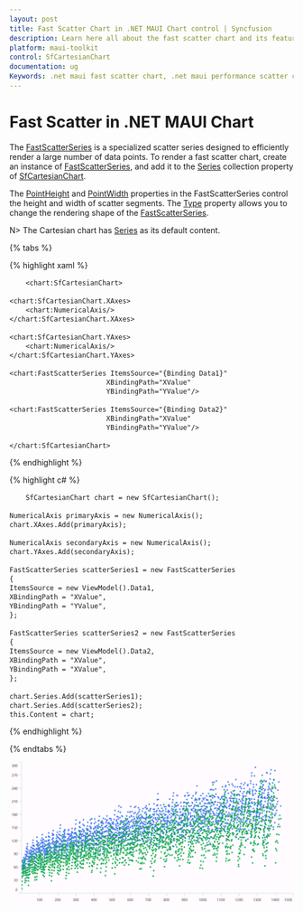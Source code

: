 ```yaml
---
layout: post
title: Fast Scatter Chart in .NET MAUI Chart control | Syncfusion
description: Learn here all about the fast scatter chart and its features in Syncfusion® .NET MAUI Chart (SfCartesianChart) control.
platform: maui-toolkit
control: SfCartesianChart
documentation: ug
Keywords: .net maui fast scatter chart, .net maui performance scatter chart, fast scatter chart customization .net maui, syncfusion maui fast scatter chart, cartesian fast scatter chart maui, cartesian performance scatter chart maui, .net maui chart fast scatter visualization.
---
```


# Fast Scatter in .NET MAUI Chart

The [FastScatterSeries](https://help.syncfusion.com/cr/maui-toolkit/Syncfusion.Maui.Toolkit.Charts.FastScatterSeries.html) is a specialized scatter series designed to efficiently render a large number of data points. To render a fast scatter chart, create an instance of [FastScatterSeries](https://help.syncfusion.com/cr/maui-toolkit/Syncfusion.Maui.Toolkit.Charts.FastScatterSeries.html), and add it to the [Series](https://help.syncfusion.com/cr/maui-toolkit/Syncfusion.Maui.Toolkit.Charts.SfCartesianChart.html#Syncfusion_Maui_Toolkit_Charts_SfCartesianChart_Series) collection property of [SfCartesianChart](https://help.syncfusion.com/cr/maui-toolkit/Syncfusion.Maui.Toolkit.Charts.SfCartesianChart.html).

The [PointHeight](https://help.syncfusion.com/cr/maui-toolkit/Syncfusion.Maui.Toolkit.Charts.FastScatterSeries.html#Syncfusion_Maui_Toolkit_Charts_FastScatterSeries_PointHeight) and [PointWidth](https://help.syncfusion.com/cr/maui-toolkit/Syncfusion.Maui.Toolkit.Charts.FastScatterSeries.html#Syncfusion_Maui_Toolkit_Charts_FastScatterSeries_PointWidth) properties in the FastScatterSeries control the height and width of scatter segments. The [Type](https://help.syncfusion.com/cr/maui-toolkit/Syncfusion.Maui.Toolkit.Charts.FastScatterSeries.html#Syncfusion_Maui_Toolkit_Charts_FastScatterSeries_Type) property allows you to change the rendering shape of the [FastScatterSeries](https://help.syncfusion.com/cr/maui-toolkit/Syncfusion.Maui.Toolkit.Charts.FastScatterSeries.html).

N> The Cartesian chart has [Series](https://help.syncfusion.com/cr/maui-toolkit/Syncfusion.Maui.Toolkit.Charts.SfCartesianChart.html#Syncfusion_Maui_Toolkit_Charts_SfCartesianChart_Series) as its default content.

{% tabs %}

{% highlight xaml %}

        <chart:SfCartesianChart>

    <chart:SfCartesianChart.XAxes>
        <chart:NumericalAxis/>
    </chart:SfCartesianChart.XAxes>

    <chart:SfCartesianChart.YAxes>
        <chart:NumericalAxis/>
    </chart:SfCartesianChart.YAxes>

    <chart:FastScatterSeries ItemsSource="{Binding Data1}" 
                            XBindingPath="XValue" 
                            YBindingPath="YValue"/>

    <chart:FastScatterSeries ItemsSource="{Binding Data2}" 
                            XBindingPath="XValue" 
                            YBindingPath="YValue"/>

    </chart:SfCartesianChart>

{% endhighlight %}

{% highlight c# %}

        SfCartesianChart chart = new SfCartesianChart();

    NumericalAxis primaryAxis = new NumericalAxis();
    chart.XAxes.Add(primaryAxis);

    NumericalAxis secondaryAxis = new NumericalAxis();
    chart.YAxes.Add(secondaryAxis);

    FastScatterSeries scatterSeries1 = new FastScatterSeries
    {
    ItemsSource = new ViewModel().Data1,
    XBindingPath = "XValue",
    YBindingPath = "YValue",
    };

    FastScatterSeries scatterSeries2 = new FastScatterSeries
    {
    ItemsSource = new ViewModel().Data2,
    XBindingPath = "XValue",
    YBindingPath = "XValue",
    };

    chart.Series.Add(scatterSeries1);
    chart.Series.Add(scatterSeries2);
    this.Content = chart;

{% endhighlight %}

{% endtabs %}

![FastScatter chart type in MAUI Chart](Chart-types-images/maui_fast_scatter_chart.png)
